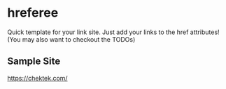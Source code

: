 # hreferee

Quick template for your link site. Just add your links to the href attributes! (You may also want to checkout the TODOs)

## Sample Site

https://chektek.com/

